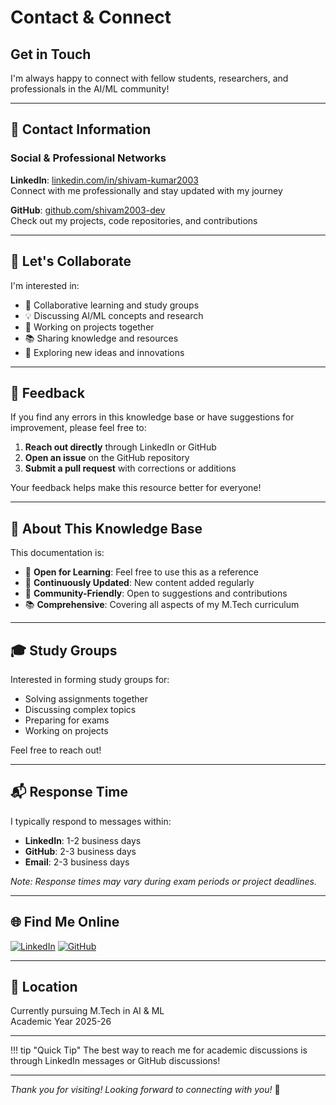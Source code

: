 # Contact & Connect

## Get in Touch

I'm always happy to connect with fellow students, researchers, and professionals in the AI/ML community!

---

## 📧 Contact Information

### Social & Professional Networks

<div class="connect-buttons">
  
**LinkedIn**: [linkedin.com/in/shivam-kumar2003](https://www.linkedin.com/in/shivam-kumar2003/)  
Connect with me professionally and stay updated with my journey

**GitHub**: [github.com/shivam2003-dev](https://github.com/shivam2003-dev)  
Check out my projects, code repositories, and contributions

</div>

---

## 💬 Let's Collaborate

I'm interested in:

- 🤝 Collaborative learning and study groups
- 💡 Discussing AI/ML concepts and research
- 🔬 Working on projects together
- 📚 Sharing knowledge and resources
- 🎯 Exploring new ideas and innovations

---

## 📝 Feedback

If you find any errors in this knowledge base or have suggestions for improvement, please feel free to:

1. **Reach out directly** through LinkedIn or GitHub
2. **Open an issue** on the GitHub repository
3. **Submit a pull request** with corrections or additions

Your feedback helps make this resource better for everyone!

---

## 🌟 About This Knowledge Base

This documentation is:

- 📖 **Open for Learning**: Feel free to use this as a reference
- 🔄 **Continuously Updated**: New content added regularly
- 🤝 **Community-Friendly**: Open to suggestions and contributions
- 📚 **Comprehensive**: Covering all aspects of my M.Tech curriculum

---

## 🎓 Study Groups

Interested in forming study groups for:

- Solving assignments together
- Discussing complex topics
- Preparing for exams
- Working on projects

Feel free to reach out!

---

## 📬 Response Time

I typically respond to messages within:

- **LinkedIn**: 1-2 business days
- **GitHub**: 2-3 business days
- **Email**: 2-3 business days

*Note: Response times may vary during exam periods or project deadlines.*

---

## 🌐 Find Me Online

[![LinkedIn](https://img.shields.io/badge/LinkedIn-0077B5?style=for-the-badge&logo=linkedin&logoColor=white)](https://www.linkedin.com/in/shivam-kumar2003/)
[![GitHub](https://img.shields.io/badge/GitHub-100000?style=for-the-badge&logo=github&logoColor=white)](https://github.com/shivam2003-dev)

---

## 📍 Location

Currently pursuing M.Tech in AI & ML  
Academic Year 2025-26

---

!!! tip "Quick Tip"
    The best way to reach me for academic discussions is through LinkedIn messages or GitHub discussions!

---

*Thank you for visiting! Looking forward to connecting with you!* 🚀
